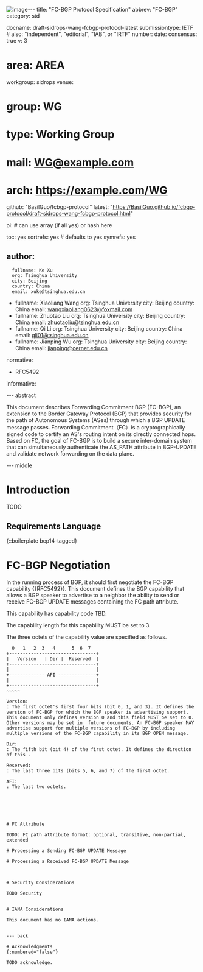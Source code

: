 ![image](https://github.com/BasilGuo/fcbgp-protocol/assets/42705918/65172209-7a42-4a35-8bd2-ce95312facbf)---
title: "FC-BGP Protocol Specification"
abbrev: "FC-BGP"
category: std

docname: draft-sidrops-wang-fcbgp-protocol-latest
submissiontype: IETF  # also: "independent", "editorial", "IAB", or "IRTF"
number:
date:
consensus: true
v: 3
# area: AREA
workgroup: sidrops
venue:
#  group: WG
#  type: Working Group
#  mail: WG@example.com
#  arch: https://example.com/WG
  github: "BasilGuo/fcbgp-protocol"
  latest: "https://BasilGuo.github.io/fcbgp-protocol/draft-sidrops-wang-fcbgp-protocol.html"

pi:    # can use array (if all yes) or hash here

toc: yes
sortrefs: yes  # defaults to yes
symrefs: yes

author:
  -
      fullname: Ke Xu
      org: Tsinghua University
      city: Beijing
      country: China
      email: xuke@tsinghua.edu.cn
  -
      fullname: Xiaoliang Wang
      org: Tsinghua University
      city: Beijing
      country: China
      email: wangxiaoliang0623@foxmail.com
  -
      fullname: Zhuotao Liu
      org: Tsinghua University
      city: Beijing
      country: China
      email: zhuotaoliu@tsinghua.edu.cn
  -
      fullname: Qi Li
      org: Tsinghua University
      city: Beijing
      country: China
      email: qli01@tsinghua.edu.cn
  -
      fullname: Jianping Wu
      org: Tsinghua University
      city: Beijing
      country: China
      email: jianping@cernet.edu.cn

normative:
  - RFC5492

informative:


--- abstract

This document describes Forwarding Commitment BGP (FC-BGP), an extension to the Border Gateway Protocol (BGP) that provides security for the path of Autonomous Systems (ASes) through which a BGP UPDATE message passes. Forwarding Commitment（FC）is a cryptographically signed code to certify an AS's routing intent on its directly connected hops. Based on FC, the goal of FC-BGP is to build a secure inter-domain system that can simultaneously authenticate the AS_PATH attribute in BGP-UPDATE and validate network forwarding on the data plane.


--- middle

# Introduction

TODO

## Requirements Language

{::boilerplate bcp14-tagged}

# FC-BGP Negotiation

In the running process of BGP, it should first negotiate the FC-BGP capability {{RFC5492}}. This document defines the BGP capability that allows a BGP speaker to advertise to a neighbor the ability to send or receive FC-BGP UPDATE messages containing the FC path attribute.

This capability has capability code TBD.

The capability length for this capability MUST be set to 3.

The three octets of the capability value are specified as follows.

~~~~~~
  0   1   2  3   4      5  6  7
+--------------------------------+
|   Version   | Dir |  Reserved  |
+--------------------------------+
|                                |
+------------- AFI --------------+
|                                |
+--------------------------------+
~~~~~

Version:
: The first octet's first four bits (bit 0, 1, and 3). It defines the version of FC-BGP for which the BGP speaker is advertising support. This document only defines version 0 and this field MUST be set to 0. Other versions may be set in  future documents. An FC-BGP speaker MAY advertise support for multiple versions of FC-BGP by including multiple versions of the FC-BGP capability in its BGP OPEN message.

Dir:
: The fifth bit (bit 4) of the first octet. It defines the direction of this .

Reserved:
: The last three bits (bits 5, 6, and 7) of the first octet.

AFI:
: The last two octets.






# FC Attribute

TODO: FC path attribute format: optional, transitive, non-partial, extended

# Processing a Sending FC-BGP UPDATE Message

# Processing a Received FC-BGP UPDATE Message



# Security Considerations

TODO Security


# IANA Considerations

This document has no IANA actions.


--- back

# Acknowledgments
{:numbered="false"}

TODO acknowledge.
